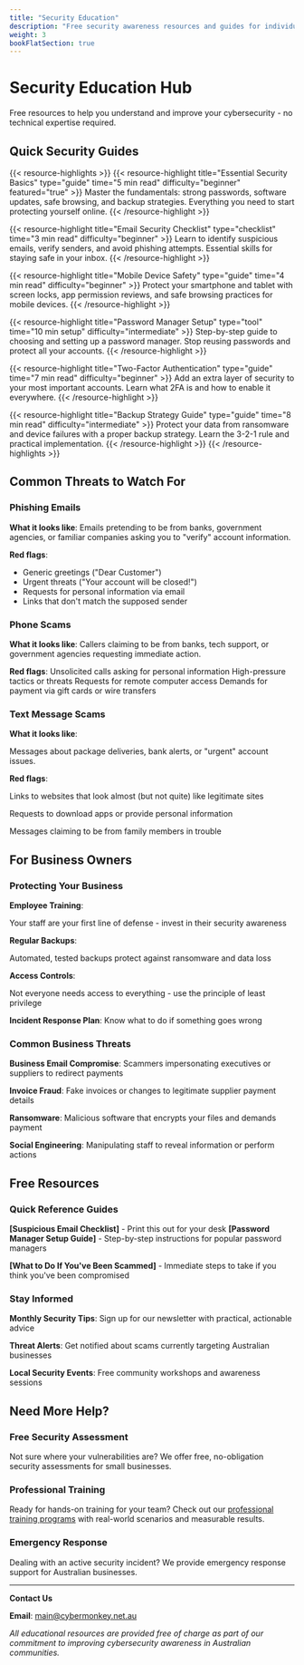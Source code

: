 ```yaml
---
title: "Security Education"
description: "Free security awareness resources and guides for individuals and businesses"
weight: 3
bookFlatSection: true
---
```


# Security Education Hub

Free resources to help you understand and improve your cybersecurity - no technical expertise required.

## Quick Security Guides

{{< resource-highlights >}}
{{< resource-highlight title="Essential Security Basics" type="guide" time="5 min read" difficulty="beginner" featured="true" >}}
Master the fundamentals: strong passwords, software updates, safe browsing, and backup strategies. Everything you need to start protecting yourself online.
{{< /resource-highlight >}}

{{< resource-highlight title="Email Security Checklist" type="checklist" time="3 min read" difficulty="beginner" >}}
Learn to identify suspicious emails, verify senders, and avoid phishing attempts. Essential skills for staying safe in your inbox.
{{< /resource-highlight >}}

{{< resource-highlight title="Mobile Device Safety" type="guide" time="4 min read" difficulty="beginner" >}}
Protect your smartphone and tablet with screen locks, app permission reviews, and safe browsing practices for mobile devices.
{{< /resource-highlight >}}

{{< resource-highlight title="Password Manager Setup" type="tool" time="10 min setup" difficulty="intermediate" >}}
Step-by-step guide to choosing and setting up a password manager. Stop reusing passwords and protect all your accounts.
{{< /resource-highlight >}}

{{< resource-highlight title="Two-Factor Authentication" type="guide" time="7 min read" difficulty="beginner" >}}
Add an extra layer of security to your most important accounts. Learn what 2FA is and how to enable it everywhere.
{{< /resource-highlight >}}

{{< resource-highlight title="Backup Strategy Guide" type="guide" time="8 min read" difficulty="intermediate" >}}
Protect your data from ransomware and device failures with a proper backup strategy. Learn the 3-2-1 rule and practical implementation.
{{< /resource-highlight >}}
{{< /resource-highlights >}}

## **Common Threats to Watch For**

### Phishing Emails
**What it looks like**: Emails pretending to be from banks, government agencies, or familiar companies asking you to "verify" account information.

**Red flags**: 
- Generic greetings ("Dear Customer")
- Urgent threats ("Your account will be closed!")
- Requests for personal information via email
- Links that don't match the supposed sender

### Phone Scams
**What it looks like**: Callers claiming to be from banks, tech support, or government agencies requesting immediate action.

**Red flags**:
Unsolicited calls asking for personal information
High-pressure tactics or threats
Requests for remote computer access
Demands for payment via gift cards or wire transfers

### **Text Message Scams**

**What it looks like**: 

Messages about package deliveries, bank alerts, or "urgent" account issues.

**Red flags**:

Links to websites that look almost (but not quite) like legitimate sites

Requests to download apps or provide personal information

Messages claiming to be from family members in trouble

## **For Business Owners**

### **Protecting Your Business**
**Employee Training**: 

Your staff are your first line of defense - invest in their security awareness

**Regular Backups**: 

Automated, tested backups protect against ransomware and data loss

**Access Controls**: 

Not everyone needs access to everything - use the principle of least privilege

**Incident Response Plan**: Know what to do if something goes wrong

### **Common Business Threats**

**Business Email Compromise**: Scammers impersonating executives or suppliers to redirect payments

**Invoice Fraud**: Fake invoices or changes to legitimate supplier payment details

**Ransomware**: Malicious software that encrypts your files and demands payment

**Social Engineering**: Manipulating staff to reveal information or perform actions

## **Free Resources**

### **Quick Reference Guides**

**[Suspicious Email Checklist]** - Print this out for your desk
**[Password Manager Setup Guide]** - Step-by-step instructions for popular password managers

**[What to Do If You've Been Scammed]** - Immediate steps to take if you think you've been compromised

### **Stay Informed**

**Monthly Security Tips**: Sign up for our newsletter with practical, actionable advice

**Threat Alerts**: Get notified about scams currently targeting Australian businesses

**Local Security Events**: Free community workshops and awareness sessions

## **Need More Help?**

### **Free Security Assessment**
Not sure where your vulnerabilities are? We offer free, no-obligation security assessments for small businesses.

### **Professional Training**
Ready for hands-on training for your team? Check out our [professional training programs](/offerings/phishing-simulation/training/) with real-world scenarios and measurable results.

### **Emergency Response**
Dealing with an active security incident? We provide emergency response support for Australian businesses.

---

**Contact Us**

**Email**: [main@cybermonkey.net.au](mailto:main@cybermonkey.net.au)

*All educational resources are provided free of charge as part of our commitment to improving cybersecurity awareness in Australian communities.*